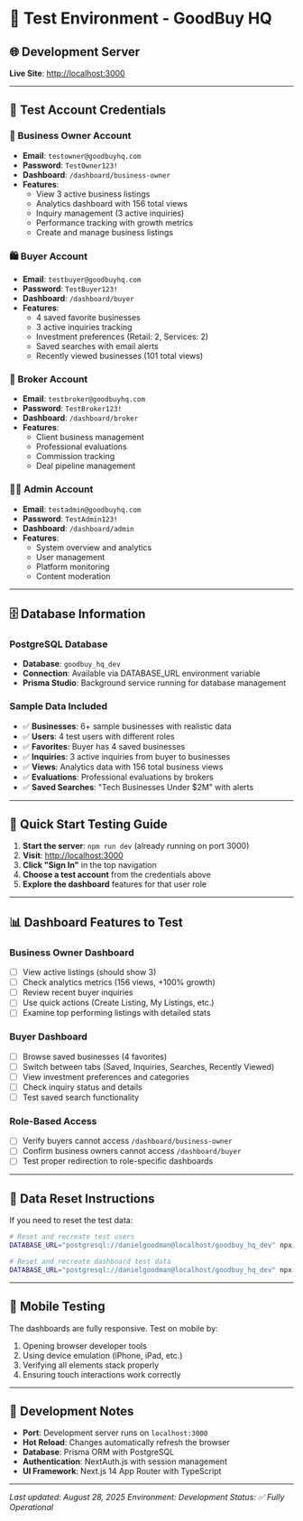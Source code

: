 # 🧪 Test Environment - GoodBuy HQ

## 🌐 Development Server

**Live Site**: [http://localhost:3000](http://localhost:3000)

---

## 👥 Test Account Credentials

### 🏢 Business Owner Account

- **Email**: `testowner@goodbuyhq.com`
- **Password**: `TestOwner123!`
- **Dashboard**: `/dashboard/business-owner`
- **Features**:
  - View 3 active business listings
  - Analytics dashboard with 156 total views
  - Inquiry management (3 active inquiries)
  - Performance tracking with growth metrics
  - Create and manage business listings

### 🛍️ Buyer Account

- **Email**: `testbuyer@goodbuyhq.com`
- **Password**: `TestBuyer123!`
- **Dashboard**: `/dashboard/buyer`
- **Features**:
  - 4 saved favorite businesses
  - 3 active inquiries tracking
  - Investment preferences (Retail: 2, Services: 2)
  - Saved searches with email alerts
  - Recently viewed businesses (101 total views)

### 🤝 Broker Account

- **Email**: `testbroker@goodbuyhq.com`
- **Password**: `TestBroker123!`
- **Dashboard**: `/dashboard/broker`
- **Features**:
  - Client business management
  - Professional evaluations
  - Commission tracking
  - Deal pipeline management

### 👨‍💼 Admin Account

- **Email**: `testadmin@goodbuyhq.com`
- **Password**: `TestAdmin123!`
- **Dashboard**: `/dashboard/admin`
- **Features**:
  - System overview and analytics
  - User management
  - Platform monitoring
  - Content moderation

---

## 🗄️ Database Information

### PostgreSQL Database

- **Database**: `goodbuy_hq_dev`
- **Connection**: Available via DATABASE_URL environment variable
- **Prisma Studio**: Background service running for database management

### Sample Data Included

- ✅ **Businesses**: 6+ sample businesses with realistic data
- ✅ **Users**: 4 test users with different roles
- ✅ **Favorites**: Buyer has 4 saved businesses
- ✅ **Inquiries**: 3 active inquiries from buyer to businesses
- ✅ **Views**: Analytics data with 156 total business views
- ✅ **Evaluations**: Professional evaluations by brokers
- ✅ **Saved Searches**: "Tech Businesses Under $2M" with alerts

---

## 🚀 Quick Start Testing Guide

1. **Start the server**: `npm run dev` (already running on port 3000)
2. **Visit**: [http://localhost:3000](http://localhost:3000)
3. **Click "Sign In"** in the top navigation
4. **Choose a test account** from the credentials above
5. **Explore the dashboard** features for that user role

---

## 📊 Dashboard Features to Test

### Business Owner Dashboard

- [ ] View active listings (should show 3)
- [ ] Check analytics metrics (156 views, +100% growth)
- [ ] Review recent buyer inquiries
- [ ] Use quick actions (Create Listing, My Listings, etc.)
- [ ] Examine top performing listings with detailed stats

### Buyer Dashboard

- [ ] Browse saved businesses (4 favorites)
- [ ] Switch between tabs (Saved, Inquiries, Searches, Recently Viewed)
- [ ] View investment preferences and categories
- [ ] Check inquiry status and details
- [ ] Test saved search functionality

### Role-Based Access

- [ ] Verify buyers cannot access `/dashboard/business-owner`
- [ ] Confirm business owners cannot access `/dashboard/buyer`
- [ ] Test proper redirection to role-specific dashboards

---

## 💾 Data Reset Instructions

If you need to reset the test data:

```bash
# Reset and recreate test users
DATABASE_URL="postgresql://danielgoodman@localhost/goodbuy_hq_dev" npx ts-node scripts/create-test-users.ts

# Reset and recreate dashboard test data
DATABASE_URL="postgresql://danielgoodman@localhost/goodbuy_hq_dev" npx ts-node scripts/setup-dashboard-test-data.ts
```

---

## 📱 Mobile Testing

The dashboards are fully responsive. Test on mobile by:

1. Opening browser developer tools
2. Using device emulation (iPhone, iPad, etc.)
3. Verifying all elements stack properly
4. Ensuring touch interactions work correctly

---

## 🔧 Development Notes

- **Port**: Development server runs on `localhost:3000`
- **Hot Reload**: Changes automatically refresh the browser
- **Database**: Prisma ORM with PostgreSQL
- **Authentication**: NextAuth.js with session management
- **UI Framework**: Next.js 14 App Router with TypeScript

---

_Last updated: August 28, 2025_
_Environment: Development_
_Status: ✅ Fully Operational_
